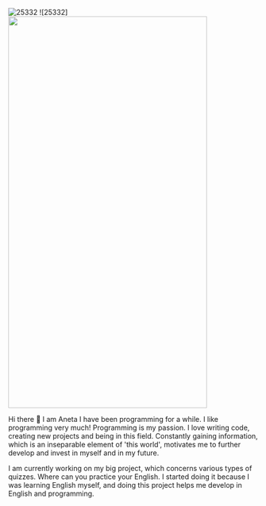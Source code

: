 
 
![25332](https://user-images.githubusercontent.com/58802893/229363395-2ec14c71-29e8-4b04-a29a-304b6f46aebd.jpg)
![25332]<img src="[https://fullpath/assets/yourgif.gif](https://user-images.githubusercontent.com/58802893/229363395-2ec14c71-29e8-4b04-a29a-304b6f46aebd.jpg)" width="400" height="790">
 
Hi there 👋
I am Aneta I have been programming for a while. I like programming very much! Programming is my passion. I love writing code, creating new projects and being in this field. Constantly gaining information, which is an inseparable element of 'this world', motivates me to further develop and invest in myself and in my future.

I am currently working on my big project, which concerns various types of quizzes. Where can you practice your English. I started doing it because I was learning English myself, and doing this project helps me develop in English and programming.



<!--
**butterfly-123/butterfly-123** is a ✨ _special_ ✨ repository because its `README.md` (this file) appears on your GitHub profile.

Here are some ideas to get you started:

- 🔭 I’m currently working on ...
- 🌱 I’m currently learning ...
- 👯 I’m looking to collaborate on ...
- 🤔 I’m looking for help with ...
- 💬 Ask me about ...
- 📫 How to reach me: ...
- 😄 Pronouns: ...
- ⚡ Fun fact: ...
-->
